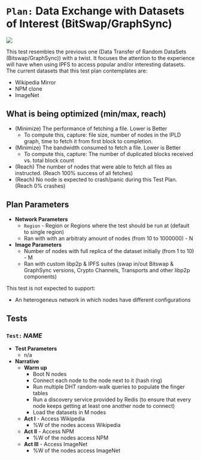 # `Plan:` Data Exchange with Datasets of Interest (BitSwap/GraphSync)

![](https://img.shields.io/badge/status-wip-orange.svg?style=flat-square)

This test resembles the previous one (Data Transfer of Random DataSets (Bitswap/GraphSync)) with a twist. It focuses the attention to the experience will have when using IPFS to access popular and/or interesting datasets. The current datasets that this test plan contemplates are:

- Wikipedia Mirror
- NPM clone
- ImageNet

## What is being optimized (min/max, reach)

- (Minimize) The performance of fetching a file. Lower is Better
  - To compute this, capture: file size, number of nodes in the IPLD graph, time to fetch it from first block to completion.
- (Minimize) The bandwidth consumed to fetch a file. Lower is Better
  - To compute this, capture: The number of duplicated blocks received vs. total block count
- (Reach) The number of nodes that were able to fetch all files as instructed. (Reach 100% success of all fetches)
- (Reach) No node is expected to crash/panic during this Test Plan. (Reach 0% crashes)

## Plan Parameters

- **Network Parameters**
  - `Region` - Region or Regions where the test should be run at (default to single region)
  - Ran with with an arbitraty amount of nodes (from 10 to 1000000) - N
- **Image Parameters**
  - Number of nodes with full replica of the dataset initially (from 1 to 10) - M
  - Ran with custom libp2p & IPFS suites (swap in/out Bitswap & GraphSync versions, Crypto Channels, Transports and other libp2p components)

This test is not expected to support:

- An heterogeneus network in which nodes have different configurations

## Tests

### `Test:` _NAME_

- **Test Parameters**
  - n/a
- **Narrative**
  - **Warm up**
    - Boot N nodes
    - Connect each node to the node next to it (hash ring)
    - Run multiple DHT random-walk queries to populate the finger tables
    - Run a discovery service provided by Redis (to ensure that every node keeps getting at least one another node to connect)
    - Load the datasets in M nodes
  - **Act I** - Access Wikipedia
    - %W of the nodes access Wikipedia
  - **Act II** - Access NPM
    - %W of the nodes access NPM
  - **Act III** - Access ImageNet
    - %W of the nodes access ImageNet
